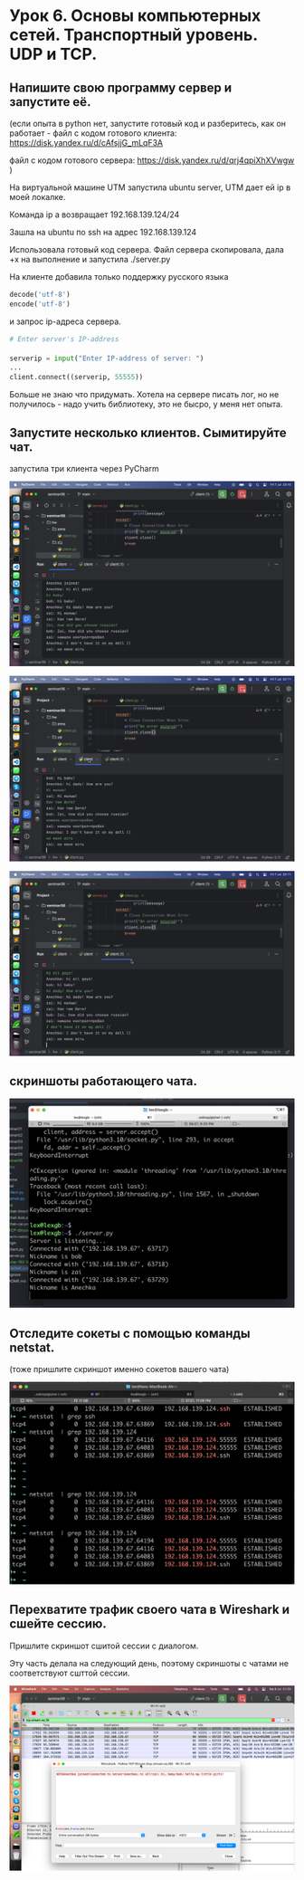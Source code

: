 # Урок 6. Основы компьютерных сетей. Транспортный уровень. UDP и TCP.

## Напишите свою программу сервер и запустите её.

(если опыта в python нет, запустите готовый код и разберитесь, как он работает - файл с кодом готового клиента: https://disk.yandex.ru/d/cAfsjjG_mLqF3A

файл с кодом готового сервера: https://disk.yandex.ru/d/qrj4qpiXhXVwgw )

На виртуальной машине UTM запустила ubuntu server, UTM дает ей ip в моей локалке.

Команда ip a возвращает 192.168.139.124/24

Зашла на ubuntu по ssh на адрес 192.168.139.124

Использовала готовый код сервера.
Файл сервера скопировала, дала +х на выполнение и запустила ./server.py

На клиенте добавила только поддержку русского языка

```python
decode('utf-8')
encode('utf-8')
```

и запрос ip-адреса сервера.

```python
# Enter server's IP-address

serverip = input("Enter IP-address of server: ")
...
client.connect((serverip, 55555))
```

Больше не знаю что придумать.
Хотела на сервере писать лог, но не получилось - надо учить библиотеку, это не бысро, у меня нет опыта.

## Запустите несколько клиентов. Сымитируйте чат.

запустила три клиента через PyCharm

![chat1](./img/chat-bob.png)

![chat2](./img/chat-zai.png)

![chat3](./img/chat-Anechka.png)

## скриншоты работающего чата.

![server](./img/chat-server.png)

## Отследите сокеты с помощью команды netstat.

(тоже пришлите скриншот именно сокетов вашего чата)

![netstat](./img/term-netstat.png)

## Перехватите трафик своего чата в Wireshark и cшейте сессию.

Пришлите скриншот сшитой сессии с диалогом.

Эту часть делала на следующий день, поэтому скриншоты с чатами не соответствуют сшттой сессии.

![Wireshark](./img/TCP-stream.png)
